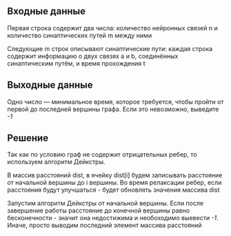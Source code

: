 ## Входные данные

Первая строка содержит два числа: количество нейронных связей n и количество синаптических путей m между ними 

Следующие m строк описывают синаптические пути: каждая строка содержит информацию о двух связях 
a и b, соединённых синаптическим путём, и время прохождения t  

## Выходные данные
Одно число — минимальное время, которое требуется, чтобы пройти от первой до последней вершины графа. Если это невозможно, выведите *-1*

## Решение
Так как по условию граф не содержит отрицательных ребер, то используем алгоритм Дейкстры.

В массив расстояний dist, в ячейку dist[i] будем записывать расстояние от начальной вершины до i вершины. Во время релаксации ребер, если расстояния будут улучшаться - будет обновлять значения массива dist

Запустим алгоритм Дейкстры от начальной вершины. Если после завершение работы расстояние до конечной вершины равно бесконечности - значит она недостижима и необоходимо выевести *-1*.
Иначе, просто выводим последний элемент массива расстояний
